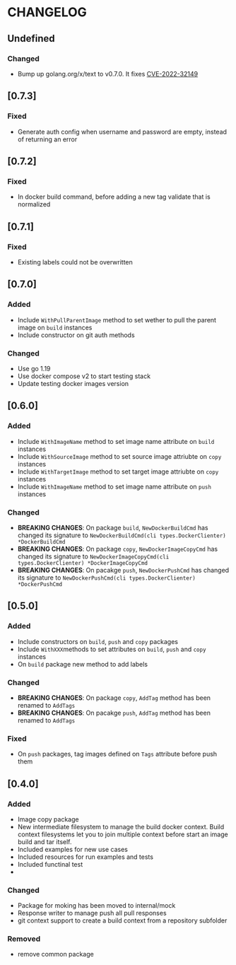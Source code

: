 # CHANGELOG

## Undefined
### Changed
- Bump up golang.org/x/text to v0.7.0. It fixes [CVE-2022-32149](https://cve.mitre.org/cgi-bin/cvename.cgi?name=CVE-2022-32149)

## [0.7.3]

### Fixed
- Generate auth config when username and password are empty, instead of returning an error

## [0.7.2]

### Fixed
- In docker build command, before adding a new tag validate that is normalized 

## [0.7.1]

### Fixed
- Existing labels could not be overwritten

## [0.7.0]

### Added
- Include `WithPullParentImage` method to set wether to pull the parent image on `build` instances
- Include constructor on git auth methods

### Changed
- Use go 1.19
- Use docker compose v2 to start testing stack
- Update testing docker images version

## [0.6.0]

### Added
- Include `WithImageName` method to set image name attribute on `build` instances
- Include `WithSourceImage` method to set source image attriubte on `copy` instances
- Include `WithTargetImage` method to set target image attriubte on `copy` instances
- Include `WithImageName` method to set image name attribute on `push` instances

### Changed
- **BREAKING CHANGES**: On package `build`, `NewDockerBuildCmd` has changed its signature to `NewDockerBuildCmd(cli types.DockerClienter) *DockerBuildCmd`
- **BREAKING CHANGES**: On package `copy`, `NewDockerImageCopyCmd` has changed its signature to `NewDockerImageCopyCmd(cli types.DockerClienter) *DockerImageCopyCmd`
- **BREAKING CHANGES**: On pacakge `push`, `NewDockerPushCmd` has changed its signature to `NewDockerPushCmd(cli types.DockerClienter) *DockerPushCmd`

## [0.5.0]

### Added
- Include constructors on `build`, `push` and `copy` packages
- Include `WithXXX`methods to set attributes on `build`, `push` and `copy` instances
- On `build` package new method to add labels

### Changed
- **BREAKING CHANGES**: On package `copy`, `AddTag` method has been renamed to `AddTags`
- **BREAKING CHANGES**: On pacakge `push`, `AddTag` method has been renamed to `AddTags`

### Fixed
- On `push` packages, tag images defined on `Tags` attribute before push them

## [0.4.0]

### Added
- Image copy package
- New intermediate filesystem to manage the build docker context. Build context filesystems let you to join multiple context before start an image build and tar itself.
- Included examples for new use cases
- Included resources for run examples and tests
- Included functinal test
-

### Changed
- Package for moking has been moved to internal/mock
- Response writer to manage push all pull responses
- git context support to create a build context from a repository subfolder

### Removed
- remove common package
